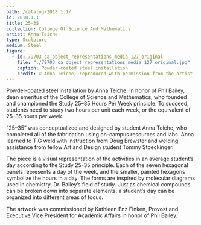 ```yaml
---
path: /catalog/2018.1.1/
id: 2018.1.1
title: 25–35
collection: College Of Science And Mathematics
artist: Anna Teiche
type: Sculpture
medium: Steel
figure:
  - id: 79703_ca_object_representations_media_127_original
    file: "./79703_ca_object_representations_media_127_original.jpg"
    caption: Powder-coated steel installation
    credit: © Anna Teiche, reproduced with permission from the artist. Robert E. Kennedy Library. The images associated with the objects on this website are protected under United States copyright laws. We are pleased to share these materials as an educational resource for the public for non-commercial, educational and personal use only, or for fair use as defined by law. 
---
```

Powder-coated steel installation by Anna Teiche. In honor of Phil Bailey, dean emeritus of the College of Science and Mathematics, who founded and championed the Study 25–35 Hours Per Week principle: To succeed, students need to study two hours per unit each week, or the equivalent of 25–35 hours per week.

“25–35” was conceptualized and designed by student Anna Teiche, who completed all of the fabrication using on-campus resources and labs. Anna learned to TIG weld with instruction from Doug Brewster and welding assistance from fellow Art and Design student Tommy Stoeckinger.

The piece is a visual representation of the activities in an average student’s day according to the Study 25-35 principle. Each of the seven hexagonal panels represents a day of the week, and the smaller, painted hexagons symbolize the hours in a day. The forms are inspired by molecular diagrams used in chemistry, Dr. Bailey’s field of study. Just as chemical compounds can be broken down into separate elements, a student’s day can be organized into different areas of focus.

The artwork was commissioned by Kathleen Enz Finken, Provost and Executive Vice President for Academic Affairs in honor of Phil Bailey. 
